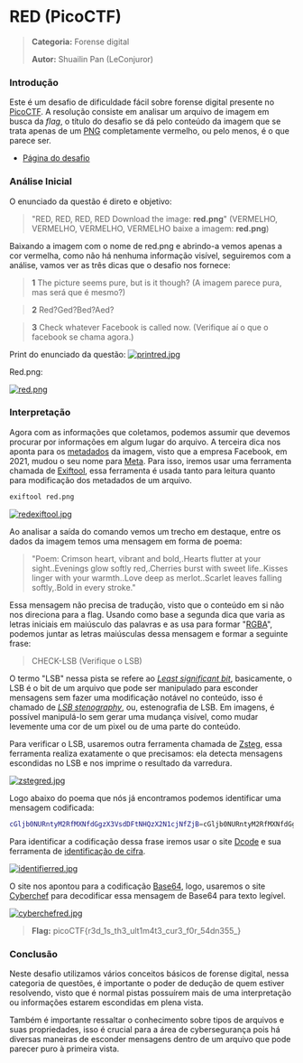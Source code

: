 # RED (PicoCTF)
> **Categoria:** Forense digital
>
> **Autor:** Shuailin Pan (LeConjuror)

### Introdução
Este é um desafio de dificuldade fácil sobre forense digital presente no [PicoCTF](https://play.picoctf.org/practice). A resolução consiste em analisar um arquivo de imagem em busca da *flag*, o título do desafio se dá pelo conteúdo da imagem que se trata apenas de um [PNG](https://pt.wikipedia.org/wiki/PNG) completamente vermelho, ou pelo menos, é o que parece ser.

- [Página do desafio](https://play.picoctf.org/practice/challenge/460)

### Análise Inicial
O enunciado da questão é direto e objetivo:
> "RED, RED, RED, RED 
Download the image: **red.png**"
(VERMELHO, VERMELHO, VERMELHO, VERMELHO 
baixe a imagem: **red.png**)

Baixando a imagem com o nome de red.png e abrindo-a vemos apenas a cor vermelha, como não há nenhuma informação visível, seguiremos com a análise, vamos ver as três dicas que o desafio nos fornece:

> **1** The picture seems pure, but is it though?
(A imagem parece pura, mas será que é mesmo?)

> **2** Red?Ged?Bed?Aed?

> **3** Check whatever Facebook is called now.
(Verifique aí o que o facebook se chama agora.)

Print do enunciado da questão:
[![printred.jpg](https://i.postimg.cc/v8JDBPHM/printred.jpg)](https://postimg.cc/rz9qZNrY)

Red.png:

[![red.png](https://i.postimg.cc/yYx3QCf3/red.png)](https://postimg.cc/mtxrkJWT)

### Interpretação

Agora com as informações que coletamos, podemos assumir que devemos procurar por informações em algum lugar do arquivo. A terceira dica nos aponta para os [metadados](https://pt.wikipedia.org/wiki/Metadados) da imagem, visto que a empresa Facebook, em 2021, mudou o seu nome para [Meta](https://www.meta.com/pt-br/about/?srsltid=AfmBOoqTnDhT58d4_cV0nivM678rtOG_3BigDPMdLy5Pfsb17az0EhVU). Para isso, iremos usar uma ferramenta chamada de [Exiftool](https://en.wikipedia.org/wiki/ExifTool), essa ferramenta é usada tanto para leitura
quanto para modificação dos metadados de um arquivo.

```sh
exiftool red.png
```

[![redexiftool.jpg](https://i.postimg.cc/1XZkTBH8/redexiftool.jpg)](https://postimg.cc/bD3VSQ4P)

Ao analisar a saída do comando vemos um trecho em destaque, entre os dados da imagem temos uma mensagem em forma de poema:

> "Poem: Crimson heart, vibrant and bold,.Hearts flutter at your sight..Evenings glow softly red,.Cherries burst with sweet life..Kisses linger with your warmth..Love deep as merlot..Scarlet leaves falling softly,.Bold in every stroke."

Essa mensagem não precisa de tradução, visto que o conteúdo em si não nos direciona para a flag. Usando como base a segunda dica que  varia as letras iniciais em maiúsculo das palavras e as usa para formar "[RGBA](https://pt.wikipedia.org/wiki/RGBA)", podemos juntar as letras maiúsculas dessa mensagem e formar a seguinte frase:

> CHECK-LSB
(Verifique o LSB)

O termo "LSB" nessa pista se refere ao [*Least significant bit*](https://en.wikipedia.org/wiki/Bit_numbering), basicamente, o LSB é o bit de um arquivo que pode ser manipulado para esconder mensagens sem fazer uma modificação notável no conteúdo, isso é chamado de [*LSB stenography*](https://medium.com/@renantkn/lsb-steganography-hiding-a-message-in-the-pixels-of-an-image-4722a8567046), ou, estenografia de LSB. Em imagens, é possível manipulá-lo sem gerar uma mudança visível, como mudar levemente uma cor de um pixel ou de uma parte do conteúdo.

Para verificar o LSB, usaremos outra ferramenta chamada de [Zsteg](https://cybersectools.com/tools/zsteg), essa ferramenta realiza exatamente o que precisamos: ela detecta mensagens escondidas no LSB e nos imprime o resultado da varredura.

[![zstegred.jpg](https://i.postimg.cc/htNbntJd/zstegred.jpg)](https://postimg.cc/rDCtCcNV)

Logo abaixo do poema que nós já encontramos podemos identificar uma mensagem codificada:
```sh
cGljb0NURntyM2RfMXNfdGgzX3VsdDFtNHQzX2N1cjNfZjB=cGljb0NURntyM2RfMXNfdGgzX3VsdDFtNHQzX2N1cjNfZjByXzU0ZG4zNTVffQ==cGljb0NURnty
```
Para identificar a codificação dessa frase iremos usar o site [Dcode](https://www.dcode.fr/) e sua ferramenta de [identificação de cifra](https://www.dcode.fr/cipher-identifier).

[![identifierred.jpg](https://i.postimg.cc/RZb9Vj9f/identifierred.jpg)](https://postimg.cc/yD92LpDY)

O site nos apontou para a codificação [Base64](https://en.wikipedia.org/wiki/Base64), logo, usaremos o site [Cyberchef](https://gchq.github.io/CyberChef/) para decodificar essa mensagem de Base64 para texto legível.

[![cyberchefred.jpg](https://i.postimg.cc/HWZCtqcN/Cyberchefred.jpg)](https://postimg.cc/K4MVGs57)

> **Flag:** picoCTF{r3d_1s_th3_ult1m4t3_cur3_f0r_54dn355_}

### Conclusão
Neste desafio utilizamos vários conceitos básicos de forense digital, nessa categoria de questões, é importante o poder de dedução de quem estiver resolvendo, visto que é normal pistas possuírem mais de uma interpretação ou informações estarem escondidas em plena vista.

Também é importante ressaltar o conhecimento sobre tipos de arquivos e suas propriedades, isso é crucial para a área de cybersegurança pois há diversas maneiras de esconder mensagens dentro de um arquivo que pode parecer puro à primeira vista.
